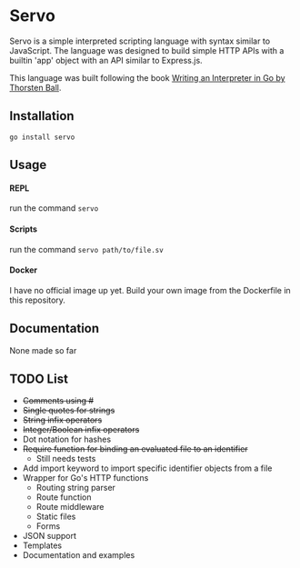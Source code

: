 # Servo

Servo is a simple interpreted scripting language with syntax similar to JavaScript. The language was designed to build simple HTTP APIs with a builtin 'app' object with an API similar to Express.js.

This language was built following the book [Writing an Interpreter in Go by Thorsten Ball](https://interpreterbook.com/).

## Installation

`go install servo`

## Usage

#### REPL

run the command `servo`

#### Scripts

run the command `servo path/to/file.sv`

#### Docker

I have no official image up yet. Build your own image from the Dockerfile in this repository.

## Documentation

None made so far

## TODO List

  * ~~Comments using #~~
  * ~~Single quotes for strings~~
  * ~~String infix operators~~
  * ~~Integer/Boolean infix operators~~
  * Dot notation for hashes
  * ~~Require function for binding an evaluated file to an identifier~~
    - Still needs tests
  * Add import keyword to import specific identifier objects from a file
  * Wrapper for Go's HTTP functions
    - Routing string parser
    - Route function
    - Route middleware
    - Static files
    - Forms
  * JSON support
  * Templates
  * Documentation and examples
